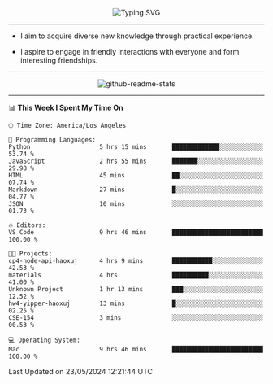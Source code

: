 <p align="center">
  <img src="https://readme-typing-svg.demolab.com?font=Fira+Code&weight=500&size=32&duration=2500&pause=1600&center=true&vCenter=true&random=false&width=1024&height=64&lines=Hi+there+%F0%9F%91%8B;I'm+delighted+you+could+make+it+here+%F0%9F%8E%89;I'm+Harry%2C+a+college+student+still+finding+my+way" alt="Typing SVG" />
</p>


---


- I aim to acquire diverse new knowledge through practical experience.

- I aspire to engage in friendly interactions with everyone and form interesting friendships.


---


<p align="center">
  <img src="https://github-readme-stats.vercel.app/api?username=Harry-Jing&show_icons=true" alt="github-readme-stats"/>
</p>


---

<!--START_SECTION:waka-->
📊 **This Week I Spent My Time On** 

```text
🕑︎ Time Zone: America/Los_Angeles

💬 Programming Languages: 
Python                   5 hrs 15 mins       █████████████░░░░░░░░░░░░   53.74 % 
JavaScript               2 hrs 55 mins       ███████░░░░░░░░░░░░░░░░░░   29.98 % 
HTML                     45 mins             ██░░░░░░░░░░░░░░░░░░░░░░░   07.74 % 
Markdown                 27 mins             █░░░░░░░░░░░░░░░░░░░░░░░░   04.77 % 
JSON                     10 mins             ░░░░░░░░░░░░░░░░░░░░░░░░░   01.73 % 

🔥 Editors: 
VS Code                  9 hrs 46 mins       █████████████████████████   100.00 % 

🐱‍💻 Projects: 
cp4-node-api-haoxuj      4 hrs 9 mins        ███████████░░░░░░░░░░░░░░   42.53 % 
materials                4 hrs               ██████████░░░░░░░░░░░░░░░   41.00 % 
Unknown Project          1 hr 13 mins        ███░░░░░░░░░░░░░░░░░░░░░░   12.52 % 
hw4-yipper-haoxuj        13 mins             █░░░░░░░░░░░░░░░░░░░░░░░░   02.25 % 
CSE-154                  3 mins              ░░░░░░░░░░░░░░░░░░░░░░░░░   00.53 % 

💻 Operating System: 
Mac                      9 hrs 46 mins       █████████████████████████   100.00 % 
```


 Last Updated on 23/05/2024 12:21:44 UTC
<!--END_SECTION:waka-->
